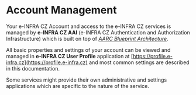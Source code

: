 # Account Management

Your e-INFRA CZ Account and access to the e-INFRA CZ services is managed by 
**e-INFRA CZ AAI** (e-INFRA CZ Authentication and Authorization 
Infrastructure) which is built on top of *[AARC Blueprint Architecture](https://aarc-project.eu/architecture/).*

All basic properties and settings of your account can be viewed and managed in
**e-INFRA CZ User Profile** application at [https://profile.e-infra.cz](https://profile.e-infra.cz)
and most common settings are described in this documentation.

Some services might provide their own administrative and settings
applications which are specific to the nature of the service.
